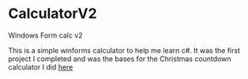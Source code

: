 # CalculatorV2
Windows Form calc v2

This is a simple winforms calculator to help me learn c#. It was the first project I completed and was the bases for the Christmas countdown calculator I did [here](https://github.com/DarylPJ/ChristmasCountdownCalc)
